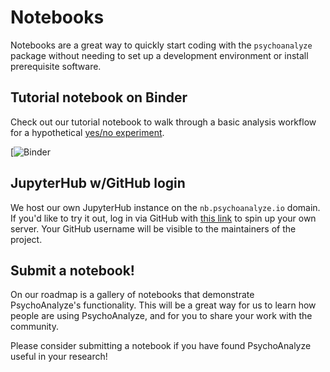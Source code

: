 # Notebooks

Notebooks are a great way to quickly start coding with the `psychoanalyze` package without needing to set up a development environment or install prerequisite software.

## Tutorial notebook on Binder

Check out our tutorial notebook to walk through a basic analysis workflow for a hypothetical [yes/no experiment](https://stats.stackexchange.com/questions/91326/simple-yes-no-question-uncertain-how-to-analyze-the-results).

[![Binder]([![Binder](https://mybinder.org/badge_logo.svg)](https://mybinder.org/v2/gh/psychoanalyze/notebooks/main?urlpath=git-pull%3Frepo%3Dhttps%253A%252F%252Fgithub.com%252Fpsychoanalyze%252Fnotebooks%26urlpath%3Dlab%252Ftree%252Fnotebooks%252Ftutorial.ipynb%26branch%3Dmain))

## JupyterHub w/GitHub login

We host our own JupyterHub instance on the `nb.psychoanalyze.io` domain. If you'd like to try it out, log in via GitHub with [this link](https://nb.psychoanalyze.io/hub/user-redirect/git-pull?repo=https%3A%2F%2Fgithub.com%2Fpsychoanalyze%2Fnotebooks&urlpath=lab%2Ftree%2Fnotebooks%2Ftutorial.ipynb&branch=main) to spin up your own server.  Your GitHub username will be visible to the maintainers of the project. 

## Submit a notebook!

On our roadmap is a gallery of notebooks that demonstrate PsychoAnalyze's functionality. This will be a great way for us to learn how people are using PsychoAnalyze, and for you to share your work with the community.

Please consider submitting a notebook if you have found PsychoAnalyze useful in your research!
